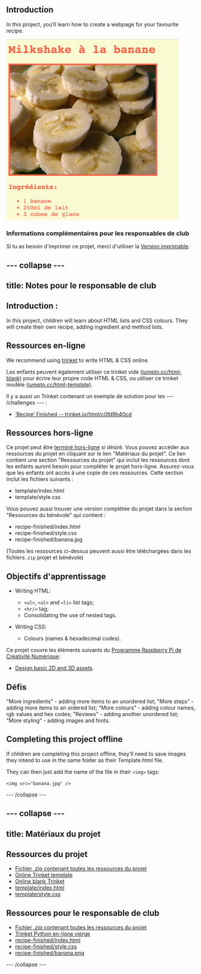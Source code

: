 ## Introduction

In this project, you’ll learn how to create a webpage for your favourite recipe.

![capture d'écran](images/recipe-final.png)

### Informations complémentaires pour les responsables de club

Si tu as besoin d'imprimer ce projet, merci d'utiliser la [Version imprimable](https://projects.raspberrypi.org/en/projects/recipe/print).

## \--- collapse \---

## title: Notes pour le responsable de club

## Introduction :

In this project, children will learn about HTML lists and CSS colours. They will create their own recipe, adding ingredient and method lists.

## Ressources en-ligne

We recommend using [trinket](https://trinket.io/) to write HTML & CSS online.

Les enfants peuvent également utiliser ce trinket vide [(jumpto.cc/html-blank)](http://jumpto.cc/html-blank) pour écrire leur propre code HTML & CSS, ou utiliser ce trinket modèle [(jumpto.cc/html-template)](http://jumpto.cc/html-template).

Il y a aussi un Trinket contenant un exemple de solution pour les \--- /challenges \--- :

+ [‘Recipe’ Finished -- trinket.io/html/c0fd9b40cd](https://trinket.io/html/c0fd9b40cd)

## Ressources hors-ligne

Ce projet peut être [terminé hors-ligne](https://www.codeclubprojects.org/en-GB/resources/webdev-working-offline/) si désiré. Vous pouvez accéder aux ressources du projet en cliquant sur le lien "Matériaux du projet". Ce lien contient une section "Ressources du projet" qui inclut les ressources dont les enfants auront besoin pour compléter le projet hors-ligne. Assurez-vous que les enfants ont accès à une copie de ces ressources. Cette section inclut les fichiers suivants :

+ template/index.html
+ template/style.css

Vous pouvez aussi trouver une version complétée du projet dans la section "Ressources du bénévole" qui contient :

+ recipe-finished/index.html
+ recipe-finished/style.css
+ recipe-finished/banana.jpg

(Toutes les ressources ci-dessus peuvent aussi être téléchargées dans les fichiers`.zip` projet et bénévole)

## Objectifs d'apprentissage

+ Writing HTML:
    
    + `<ul>`, `<ol>` and `<li>` list tags;
    + `<hr/>` tag;
    + Consolidating the use of nested tags.

+ Writing CSS:
    
    + Colours (names & hexadecimal codes).

Ce projet couvre les éléments suivants du [Programme Raspberry Pi de Créativité Numérique](http://rpf.io/curriculum):

+ [Design basic 2D and 3D assets](https://www.raspberrypi.org/curriculum/design/creator).

## Défis

"More ingredients" - adding more items to an unordered list; "More steps" - adding more items to an ordered list; "More colours" - adding colour names, rgb values and hex codes; "Reviews" - adding another unordered list; "More styling" - adding images and fonts.

## Completing this project offline

If children are completing this project offline, they’ll need to save images they intend to use in the same folder as their Template.html file.

They can then just add the name of the file in their `<img>` tags:

    <img src="banana.jpg" />
    

\--- /collapse \---

## \--- collapse \---

## title: Matériaux du projet

## Ressources du projet

+ [Fichier .zip contenant toutes les ressources du projet](resources/recipe-project-resources.zip)
+ [Online Trinket template](http://jumpto.cc/trinket-template)
+ [Online blank Trinket](http://jumpto.cc/trinket-blank)
+ [template/index.html](resources/template-index.html)
+ [template/style.css](resources/template-style.css)

## Ressources pour le responsable de club

+ [Fichier .zip contenant toutes les ressources du projet](resources/recipe-volunteer-resources.zip)
+ [Trinket Python en-ligne vierge](https://trinket.io/html/c0fd9b40cd)
+ [recipe-finished/index.html](resources/recipe-finished-index.html)
+ [recipe-finished/style.css](resources/recipe-finished-style.css)
+ [recipe-finished/banana.png](resources/recipe-finished-banana.png)

\--- /collapse \---